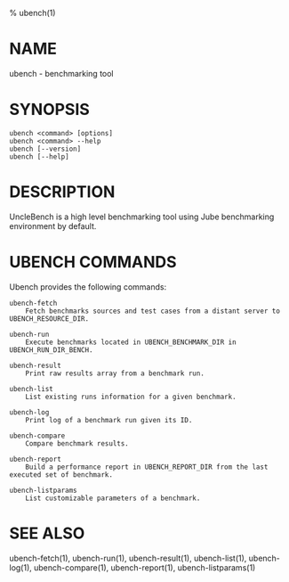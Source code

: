 % ubench(1)

# NAME

ubench -  benchmarking tool

# SYNOPSIS

    ubench <command> [options]
    ubench <command> --help
    ubench [--version]
    ubench [--help]

# DESCRIPTION

UncleBench is a high level benchmarking tool using Jube benchmarking environment by default.

# UBENCH COMMANDS

Ubench provides the following commands:

    ubench-fetch
        Fetch benchmarks sources and test cases from a distant server to UBENCH_RESOURCE_DIR.
    
    ubench-run
        Execute benchmarks located in UBENCH_BENCHMARK_DIR in UBENCH_RUN_DIR_BENCH.

    ubench-result
        Print raw results array from a benchmark run.

    ubench-list
        List existing runs information for a given benchmark.

    ubench-log
        Print log of a benchmark run given its ID.

    ubench-compare
        Compare benchmark results.

    ubench-report
        Build a performance report in UBENCH_REPORT_DIR from the last executed set of benchmark.

    ubench-listparams
        List customizable parameters of a benchmark.

# SEE ALSO

ubench-fetch(1), ubench-run(1), ubench-result(1), ubench-list(1), ubench-log(1), ubench-compare(1), ubench-report(1), ubench-listparams(1)
